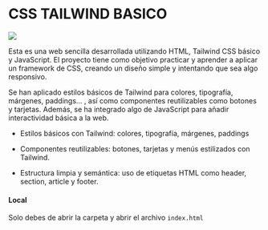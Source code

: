 # CSS TAILWIND BASICO



![](https://encrypted-tbn0.gstatic.com/images?q=tbn:ANd9GcStVklzfGsO-6hPFSuutVa0ingPtO5KZgg2vA-irnqZosRmpp4HHc12Ir-taFq3oO4ujPo&usqp=CAU)

Esta es una web sencilla desarrollada utilizando HTML, Tailwind CSS básico y JavaScript. El proyecto tiene como objetivo practicar y aprender a aplicar un framework de CSS, creando un diseño simple y intentando que sea algo  responsivo.

Se han aplicado estilos básicos de Tailwind para colores, tipografía, márgenes, paddings... , así como componentes reutilizables como botones y tarjetas. Además, se ha integrado algo de JavaScript para añadir interactividad básica a la web.

- Estilos básicos con Tailwind: colores, tipografía, márgenes, paddings

- Componentes reutilizables: botones, tarjetas y menús estilizados con Tailwind.

- Estructura limpia y semántica: uso de etiquetas HTML como header, section, article y footer.



#### Local 
Solo debes de abrir la carpeta y abrir  el archivo ``index.html``

